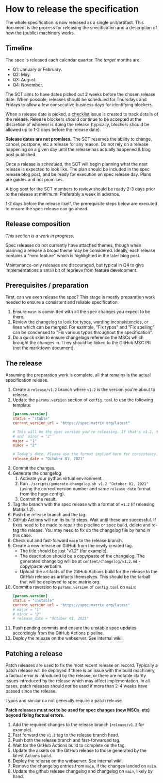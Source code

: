 # How to release the specification

The whole specification is now released as a single unit/artifact. This document is
the process for releasing the specification and a description of how the (public)
machinery works.

## Timeline

The spec is released each calendar quarter. The *target* months are:

* Q1: January or February.
* Q2: May.
* Q3: August.
* Q4: November.

The SCT aims to have dates picked out 2 weeks before the chosen release date. When
possible, releases should be scheduled for Thursdays and Fridays to allow a few
consecutive business days for identifying blockers.

When a release date is picked, a [checklist](https://github.com/matrix-org/matrix-spec/issues/new?assignees=&labels=release-blocker&projects=&template=release.md&title=Matrix+1.X)
issue is created to track details of the release. Release blockers should continue
to be accepted at the discretion of whoever is doing the release (typically, blockers
should be allowed up to 1-2 days before the release date).

**Release dates are not promises.** The SCT reserves the ability to change, cancel,
postpone, etc a release for any reason. Do not rely on a release happening on a given
day until the release has actually happened & blog post published.

Once a release is *scheduled*, the SCT will begin planning what the next release is
expected to look like. The plan should be included in the spec release blog post,
and be ready for execution on spec release day. Plans are guides and not promises.

A blog post for the SCT members to review should be ready 2-3 days prior to the
release at minimum. Preferably a week in advance.

1-2 days before the release itself, the prerequisite steps below are executed to
ensure the spec release can go ahead.

## Release composition

*This section is a work in progress.*

Spec releases do not currently have attached themes, though when planning a release
a broad theme may be considered. Ideally, each release contains a "hero feature"
which is highlighted in the later blog post.

Maintenance-only releases are discouraged, but typical in Q4 to give implementations
a small bit of reprieve from feature development.

## Prerequisites / preparation

First, can we even release the spec? This stage is mostly preparation work needed
to ensure a consistent and reliable specification.

1. Ensure `main` is committed with all the spec changes you expect to be there.
2. Review the changelog to look for typos, wording inconsistencies, or lines which
   can be merged. For example, "Fix typos" and "Fix spelling" can be condensed to
   "Fix various typos throughout the specification".
3. Do a quick skim to ensure changelogs reference the MSCs which brought the changes
   in. They should be linked to the GitHub MSC PR (not the markdown document).

## The release

Assuming the preparation work is complete, all that remains is the actual specification
release.

1. Create a `release/v1.2` branch where `v1.2` is the version you're about to release.
2. Update the `params.version` section of `config.toml` to use the following template:
   ```toml
   [params.version]
   status = "stable"
   current_version_url = "https://spec.matrix.org/latest"

   # This will be the spec version you're releasing. If that's v1.2, then `major = "1"`
   # and `minor = "2"`
   major = "1"
   minor = "2"

   # Today's date. Please use the format implied here for consistency.
   release_date = "October 01, 2021"
   ```
3. Commit the changes.
4. Generate the changelog.
   1. Activate your python virtual environment.
   2. Run `./scripts/generate-changelog.sh v1.2 "October 01, 2021"` (using the correct
      version number and same `release_date` format from the hugo config).
   3. Commit the result.
5. Tag the branch with the spec release with a format of `v1.2` (if releasing Matrix 1.2).
6. Push the release branch and the tag.
7. GitHub Actions will run its build steps. Wait until these are successful. If fixes
   need to be made to repair the pipeline or spec build, delete and re-tag the release.
   You may need to fix up the changelog file by hand in this case.
8. Check out and fast-forward `main` to the release branch.
9. Create a new release on GitHub from the newly created tag.
   * The title should be just "v1.2" (for example).
   * The description should be a copy/paste of the changelog. The generated changelog
     will be at `content/changelog/v1.2.md` - copy/paste verbatim.
   * Upload the artifacts of the GitHub Actions build for the release to the GitHub
     release as artifacts themselves. This should be the tarball that will be deployed
     to spec.matrix.org.
10. Commit a reversion to `params.version` of `config.toml` on `main`:
    ```toml
    [params.version]
    status = "unstable"
    current_version_url = "https://spec.matrix.org/latest"
    # major = "1"
    # minor = "2"
    # release_date = "October 01, 2021"
    ```
11. Push pending commits and ensure the unstable spec updates accordingly from the
    GitHub Actions pipeline.
12. Deploy the release on the webserver. See internal wiki.

## Patching a release

Patch releases are used to fix the most recent release on record. Typically a patch
release will be deployed if there is an issue with the build machinery, a factual
error is introduced by the release, or there are notable clarity issues introduced
by the release which may affect implementation. In all cases, patch releases should
*not* be used if more than 2-4 weeks have passed since the release.

Typos and similar do not generally require a patch release.

**Patch releases must not to be used for spec changes (new MSCs, etc) beyond fixing
factual errors.**

1. Add the required changes to the release branch (`release/v1.2` for example).
2. Fast forward the `v1.2` tag to the release branch head.
3. Push both the release branch and fast-forwarded tag.
4. Wait for the GitHub Actions build to complete on the tag.
5. Update the assets on the GitHub release to those generated by the latest Actions build.
6. Deploy the release on the webserver. See internal wiki.
7. Remove the changelog entries from `main`, if the changes landed on `main`.
8. Update the github release changelog and changelog on `main`, likely by hand.

